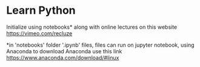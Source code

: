 # Learn Python
Initialize using notebooks* along with online lectures on this website 
https://vimeo.com/recluze





*in 'notebooks' folder '.ipynb' files, files can run on jupyter notebook, using Anaconda
to download Anaconda use this link
https://www.anaconda.com/download/#linux
